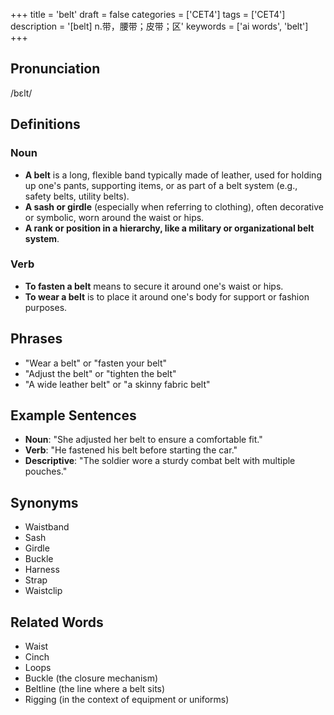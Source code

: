 +++
title = 'belt'
draft = false
categories = ['CET4']
tags = ['CET4']
description = '[belt] n.带，腰带；皮带；区'
keywords = ['ai words', 'belt']
+++

## Pronunciation
/bɛlt/

## Definitions
### Noun
- **A belt** is a long, flexible band typically made of leather, used for holding up one's pants, supporting items, or as part of a belt system (e.g., safety belts, utility belts).
- **A sash or girdle** (especially when referring to clothing), often decorative or symbolic, worn around the waist or hips.
- **A rank or position in a hierarchy, like a military or organizational belt system**.

### Verb
- **To fasten a belt** means to secure it around one's waist or hips.
- **To wear a belt** is to place it around one's body for support or fashion purposes.

## Phrases
- "Wear a belt" or "fasten your belt"
- "Adjust the belt" or "tighten the belt"
- "A wide leather belt" or "a skinny fabric belt"

## Example Sentences
- **Noun**: "She adjusted her belt to ensure a comfortable fit."
- **Verb**: "He fastened his belt before starting the car."
- **Descriptive**: "The soldier wore a sturdy combat belt with multiple pouches."

## Synonyms
- Waistband
- Sash
- Girdle
- Buckle
- Harness
- Strap
- Waistclip

## Related Words
- Waist
- Cinch
- Loops
- Buckle (the closure mechanism)
- Beltline (the line where a belt sits)
- Rigging (in the context of equipment or uniforms)
